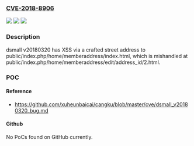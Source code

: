 ### [CVE-2018-8906](https://cve.mitre.org/cgi-bin/cvename.cgi?name=CVE-2018-8906)
![](https://img.shields.io/static/v1?label=Product&message=n%2Fa&color=blue)
![](https://img.shields.io/static/v1?label=Version&message=n%2Fa&color=blue)
![](https://img.shields.io/static/v1?label=Vulnerability&message=n%2Fa&color=brighgreen)

### Description

dsmall v20180320 has XSS via a crafted street address to public/index.php/home/memberaddress/index.html, which is mishandled at public/index.php/home/memberaddress/edit/address_id/2.html.

### POC

#### Reference
- https://github.com/xuheunbaicai/cangku/blob/master/cve/dsmall_v20180320_bug.md

#### Github
No PoCs found on GitHub currently.

